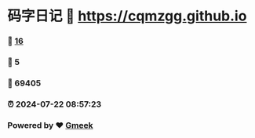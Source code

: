 # 码字日记 :link: https://cqmzgg.github.io 
### :page_facing_up: [16](https://cqmzgg.github.io/tag.html) 
### :speech_balloon: 5 
### :hibiscus: 69405 
### :alarm_clock: 2024-07-22 08:57:23 
### Powered by :heart: [Gmeek](https://github.com/Meekdai/Gmeek)
